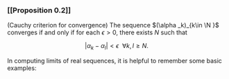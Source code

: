 ### [[Proposition 0.2]]

(Cauchy criterion for convergence) The sequence $(\alpha _k)_{k\in \N }$ converges if and only if for each $\epsilon >0$, there exists $N$ such that

$$ |\alpha _k -\alpha _l| < \epsilon \ \ \forall k,l \geq N. $$

In computing limits of real sequences, it is helpful to remember some basic examples: